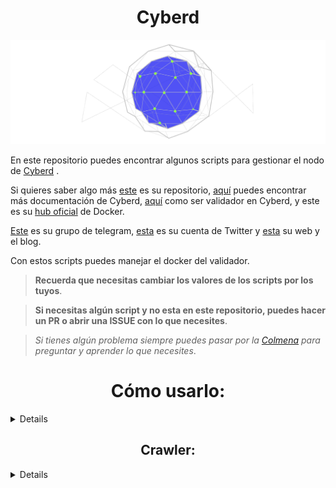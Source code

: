 <h1 align="center"> Cyberd </h1>

<p align="center"> 
<img src="./images/logo.png">
</p>


En este repositorio puedes encontrar algunos scripts para gestionar el nodo de [Cyberd](https://github.com/cybercongress/cyberd/blob/master/docs/cyberd.md) .

Si quieres saber algo más [este](https://github.com/cybercongress/cyberd) es su repositorio, [aquí](https://github.com/cybercongress/cyberd/tree/master/docs) puedes encontrar más documentación de Cyberd, [aquí](https://github.com/cybercongress/cyberd/blob/master/docs/run_validator.md) como ser validador en Cyberd, y este es su [hub oficial](https://hub.docker.com/r/cyberd/cyberd) de Docker.

[Este](https://t.me/fuckgoogle) es su grupo de telegram, [esta](https://twitter.com/cyber_devs) es su cuenta de Twitter y [esta](https://cybercongress.ai/) su web y el blog.

Con estos scripts puedes manejar el docker del validador.

> **Recuerda que necesitas cambiar los valores de los scripts por los tuyos**.

> **Si necesitas algún script y no esta en este repositorio, puedes hacer un PR o abrir una ISSUE con lo que necesites**.

> _Si tienes algún problema siempre puedes pasar por la [Colmena](https://www.coworkingcolmena.com) para preguntar y aprender lo que necesites_.


<sumary>
<h1 align="center"> Cómo usarlo: </h1>

</sumary>
<details>

- Necesitas instalar <a href="https://github.com/stedolan/jq/wiki"> jq</a>:

```
sudo apt install -y jq
```

- Clona el repositorio:

```
git clone https://github.com/Colm3na/Cyberd.git
```

- Dirígete a la carpeta [scripts](./scripts/), y dale permisos de ejecución:

```
cd scripts/
```

```
chmod +x *
```

- Usa el script que necesites:

```
./balance
```
</details>

<sumary>
<h2 align="center"> Crawler: </h1>

</sumary>
<details>

- <h3>Clona el repositorio:</h3>
```
git clone https://github.com/cybercongress/crawler
```

- Ya deberíamos tener Go 1.12+ instalado, necesitamos cyberd ya corriendo para usarlo con crawler.

---

<sumary>
  <h3 align="center">Instalación de Go y el nodo de IPFS</h3>

</sumary>
<details>
  
>Si necesitas instalar Go, puedes ir a [esta guía.](https://github.com/Colm3na/Cosmos/blob/master/testnets/Instalación%20de%20un%20nodo%20de%20Cosmos%20en%20Gaia-13004%5BES_es%5D.md#instalamos-la-última-versión-de-go)

>Para instalar un nodo de IPFS:

`sudo snap install ipfs`

>Iniciamos IPFS:

`ipfs init`

>Dejamos el demonio corriendo:

`ipfs daemon` 
</details>

---

- Para instalarlo hacemos:
```
cd crawler
go build -o crawler
```

- <h3>Requisitos:</h3>

Tal y como se especifica en el repositorio original, necesitamos 3 cosas para usar crawler:

1. El daemon de ipfs corriendo. Lo arrancamos con el comando `ipfs daemon`.

2. Descargarnos enwiki-latest-all-titles al directorio raíz del crawler:
```
ipfs get QmddV5QP87BZGiSUCf9x9hsqM73b83rsPC6AYMNqkjKMGx -o enwiki-latest-all-titles
```

3. Cyberd corriendo con una cuenta de la que tengamos la contraseña.

- <h3>Uso:</h3>

Crawler tiene dos funciones: parsear los títulos de la wiki y enviar links entre las palabras claves y las páginas de la wiki, y la segunda subir archivos o DURAS al nodo de IPFS local.

1. Para la primera función, simplemente abrimos un `tmux` y corremos este comando:
```
./crawler submit-links-to-cyber ./enwiki-latest-all-titles --home=<path-to-cyberdcli> --address=<account> --passphrase=<passphrase> --chunk=100
```
El parámetro `--home`, si hemos instalado nuestro cyberd siguiendo la guía oficial, será `--home=/cyberd/cli/`.

Desgraciadamente, nos obliga a escribir la contraseña que encripta nuestra wallet de cyberd en `passphrase`.

2. Para la segunda función, igualmente en un `tmux`, ejecutamos:
```
./crawler upload-duras-to-ipfs enwiki-latest-all-titles
```

Para saber qué es un DURA, aquí encontraréis toda la información: https://github.com/cybercongress/cyb/blob/dev/docs/dura.md

- <h3>Bandwidth:</h3>

Crawler consume puntos de bandwidth para crear los links. Estos puntos se regeneran con el tiempo y también dependiendo de nuestra cantidad de CYBs.

Después de generar una serie de links, veremos el mensaje `Low bandwidth. Sleep for 14.081µs seconds`. Entonces sólo cabrá esperar o bien conseguir más CYBs.

</details>

